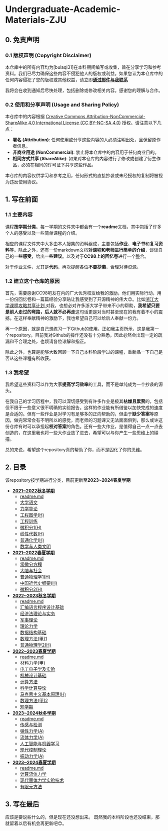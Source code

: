 # Undergraduate-Academic-Materials-ZJU

## 0. 免责声明

### 0.1 版权声明 (Copyright Disclaimer)

本仓库中的所有内容均为[bulaqi31]在本科期间编写或收集，旨在分享学习和参考资料。我们已尽力确保这些内容不侵犯他人的版权或利益。如果您认为本仓库中的任何内容侵犯了您的版权或其他权益，请立即[**通过邮件与我联系**](mailto:3210105423@zju.edu.cn)

我将会在收到通知后尽快处理，包括删除或修改相关内容。感谢您的理解与合作。

### 0.2 使用和分享声明 (Usage and Sharing Policy)

本仓库中的内容根据 [Creative Commons Attribution-NonCommercial-ShareAlike 4.0 International License (CC BY-NC-SA 4.0)](https://creativecommons.org/licenses/by-nc-sa/4.0/) 授权。请注意以下几点：

- **署名 (Attribution)**: 任何使用或分享这些内容的人必须注明出处，且保留原作者信息。
- **非商业用途 (NonCommercial)**: 禁止将本仓库中的内容用于任何商业目的。
- **相同方式共享 (ShareAlike)**: 如果对本仓库的内容进行了修改或创建了衍生作品，必须在相同的许可证下共享这些作品。

本仓库的内容仅供学习和参考之用，任何形式的直接抄袭或未经授权的复制将被视为违反使用协议。

## 1. 写在前面

### 1.1 主要内容

课程**按学期分类**。每一学期的文件夹中都会有一个**readme**文档，其中包括了许多个人的感受以及一些简单课程的介绍。

相应的课程文件夹中大多由本人搜集的资料组成，主要包括**作业**、**电子书**和**复习资料**等。除此之外，还有一份markdown文档**对课程和老师进行简单的介绍**，谈谈自己的**一些感受**，给出**一些建议**。以及对于**CC98上的回忆卷**进行一个整合。

对于作业文件，尤其是**代码**，再次提醒各位**不要抄袭**，合理对待资源。

### 1.2 建立这个仓库的原因

首先，需要感谢CC98吧友在内的广大优秀校友给我的激励，他们用实际行动，用一份份回忆卷和一篇篇经验分享贴让我感受到了开源精神的伟大😉。比如[浙江大学课程攻略共享计划](https://github.com/QSCTech/zju-icicles),对我，也想必对许多浙大学子带来不小的帮助，**我希望只要是前人走过的弯路，后人就不必再走**这句话更是对当时甚至现在的我有着不小的震撼。在这样奉献精神的激励下，我也希望自己可以给后人奉献一份力。

再一个原因，就是自己想练习一下Github的使用。正如我主页所示，这是我第一个repository。目前我对Github的操作还没有十分熟悉，因此必然会出现一定的疏漏和不合理之处，也烦请各位谅解和指正。

除此之外，也算是能够大致回顾一下自己本科阶段学过的课程，重新品一下自己是否从这些课程有所收获。

### 1.3 我希望

我希望这些资料可以作为大家**提高学习效率**的工具，而不是单纯成为一个抄袭的源头。

在我自己的学习历程中，我可以深切感受到有许多作业是极其**枯燥且累赘**的，包括但不限于一些意义很不明确的实验报告。这样的作业能有所借鉴以加快完成的速度是合适的。但有一些作业是对学习有足够多的正向帮助的，但由于**缺少答案**等原因，做完常常会有不明所以的感觉，而老师的习题课又无法面面俱到，那么或许这份仓库有时可以承担起**校对答案**的角色。还有一些大作业，是值得自己一点一点去创造的，在这里我也将一些大作业放了进去，希望可以与你产生一些思维上的碰撞。

总的来说，希望这个repository真的帮助了你，而不是固化了你的思维。

## 2. 目录

该repository按学期进行分类，目前更新至**2023~2024春夏学期**

- **[2021~2022秋冬学期](/2021~2022秋冬)**
  - [readme.md](/2021~2022秋冬/readme.md)
  - [大学语文](/2021~2022秋冬/大学语文)
  - [力学导论](/2021~2022秋冬/力学导论)
  - [工程图学(H)](/2021~2022秋冬/工程图学(H))
  - [工程训练](/2021~2022秋冬/工程训练)
  - [微积分1(H)](/2021~2022秋冬/微积分1(H))
  - [线性代数(H)](/2021~2022秋冬/线性代数(H))
  - [普通化学(H)](/2021~2022秋冬/普通化学(H))
  - [数学与人类文明](/2021~2022秋冬/数学与人类文明)
- **[2021~2022春夏学期](/2021~2022春夏)**
  - [readme.md](/2021~2022春夏/readme.md)
  - [常微分方程](/2021~2022春夏/常微分方程)
  - [大脑与社会](/2021~2022春夏/大脑与社会)
  - [普通物理学1(H)](/2021~2022春夏/普通物理学(H))
  - [中国近代史纲要(H)](/2021~2022春夏/中国近代史纲要(H))
  - [微积分2(H)](/2021~2022春夏/微积分2(H))
- **[2022~2023秋冬学期](/2022~2023秋冬)**
  - [readme.md](/2022~2023秋冬/readme.md)
  - [汇编语言程序设计基础](/2022~2023秋冬/汇编语言程序设计基础)
  - [经济法理论与实务](/2022~2023秋冬/经济法理论与实务)
  - [军事理论](/2022~2023秋冬/军事理论)
  - [理论力学](/2022~2023秋冬/理论力学)
  - [数据结构基础](/2022~2023秋冬/数据结构基础)
  - [数理方法(甲)1](/2022~2023秋冬/数理方法(甲)1)
  - [普通物理学2(H)](/2022~2023秋冬/普通物理学2(H))
- **[2022~2023春夏学期](/2022~2023春夏)**
  - [readme.md](/2022~2023春夏/readme.md)
  - [材料力学(甲)](/2022~2023春夏/材料力学(甲))
  - [电工电子学及实验](/2022~2023春夏/电工电子学及实验)
  - [机械设计基础](/2022~2023春夏/机械设计基础)
  - [计算方法](/2022~2023春夏/计算方法)
  - [科学计算导论](/2022~2023春夏/科学计算导论)
  - [马克思主义基本原理(H)](/2022~2023春夏/马克思主义基本原理(H))
  - [数理方法(甲)2](/2022~2023春夏/数理方法(甲)2)
  - [短学期](/2022~2023春夏/短学期)
- **[2023~2024秋冬学期](/2023~2024秋冬)**
  - [readme.md](/2023~2024秋冬/readme.md)
  - [传感与检测](/2023~2024秋冬/传感与检测)
  - [弹性力学(A)](/2023~2024秋冬/弹性力学(A))
  - [流体力学(A)](/2023~2024秋冬/流体力学(A))
  - [人工智能与机器学习](/2023~2024秋冬/人工智能与机器学习)
  - [现代控制理论](/2023~2024秋冬/现代控制理论)
  - [振动力学(A)](/2023~2024秋冬/振动力学(A))
- **[2023~2024春夏学期](/2023~2024春夏)**
  - [readme.md](/2023~2024春夏/readme.md)
  - [计算流体力学](/2023~2024春夏/计算流体力学)
  - [现代固体力学实验技术](/2023~2024春夏/现代固体力学实验技术)
  - [有限元方法](/2023~2024春夏/有限元方法)
  
## 3. 写在最后

应该是要说些什么的，但是现在还没想出来。
既然我的本科阶段也还没结束，那就留着以后有机会再更新吧😊。
